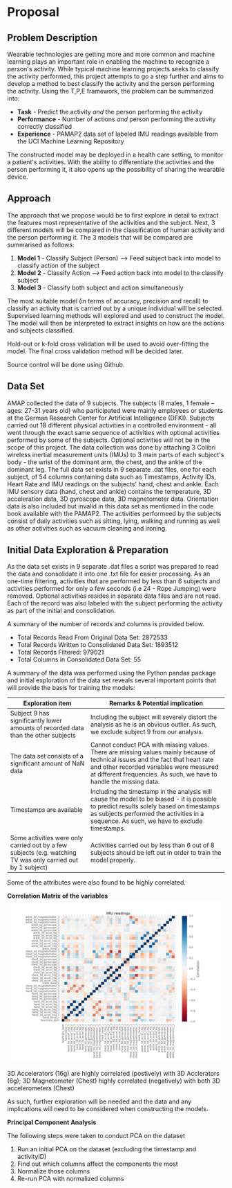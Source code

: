 # Proposal

## Problem Description

Wearable technologies are getting more and more common and machine learning plays an important role in enabling the machine to recognize a person's activity. While typical machine learning projects seeks to classify the activity performed, this project attempts to go a step further and aims to develop a method to best classify the activity and the person performing the activity. Using the T,P,E framework, the problem can be summarized into:

* **Task** - Predict the activity *and* the person performing the activity
* **Performance** - Number of actions *and* person performing the activity correctly classified
* **Experience** - PAMAP2 data set of labeled IMU readings available from the UCI Machine Learning Repository 

The constructed model may be deployed in a health care setting, to monitor a patient's activities. With the ability to differentiate the activities and the person performing it, it also opens up the possibility of sharing the wearable device. 

## Approach

The approach that we propose would be to first explore in detail to extract the features most representative of the activities and the subject. Next, 3 different models will be compared in the classification of human activity and the person performing it. The 3 models that will be compared are summarised as follows:

1. **Model 1** - Classify Subject (Person) --> Feed subject back into model to classify action of the subject
2. **Model 2** - Classify Action --> Feed action back into model to the classify subject
3. **Model 3** - Classify both subject and action simultaneously

The most suitable model (in terms of accuracy, precision and recall) to classify an activity that is carried out by a unique individual will be selected. Supervised learning methods will explored and used to construct the model. The model will then be interpreted to extract insights on how are the actions and subjects classified. 

Hold-out or k-fold cross validation will be used to avoid over-fitting the model. The final cross validation method will be decided later. 

Source control will be done using Github. 

## Data Set

AMAP collected the data of 9 subjects. The subjects (8 males, 1 female – ages: 27-31 years old) who participated were mainly employees or students at the German Research Center for Artificial Intelligence (DFKI).
Subjects carried out 18 different physical activities in a controlled environment - all went through the exact same sequence of activities with optional activities performed by some of the subjects. Optional activities will not be in the scope of this project. The data collection was done by attaching 3 Colibri wireless inertial measurement units (IMUs) to 3 main parts of each subject's body - the wrist of the dominant arm, the chest, and the ankle of the dominant leg.
The full data set exists in 9 separate .dat files, one for each subject, of 54 columns containing data such as Timestamps, Activity IDs, Heart Rate and IMU readings on the subjects' hand, chest and ankle.
Each IMU sensory data (hand, chest and ankle) contains the temperature, 3D acceleration data, 3D gyroscope data, 3D magnetometer data. Orientation data is also included but invalid in this data set as mentioned in the code book available with the PAMAP2.
The activities performeed by the subjects consist of daily activities such as sitting, lying, walking and running as well as other activities such as vacuum cleaning and ironing.


## Initial Data Exploration & Preparation

As the data set exists in 9 separate .dat files a script was prepared to read the data and consolidate it into one .txt file for easier processing. As an one-time filtering, activities that are performed by less than 6 subjects and activities performed for only a few seconds (i.e 24 - Rope Jumping) were removed. Optional activities resides in separate data files and are not read. Each of the record was also labeled with the subject performing the activity as part of the initial and consolidation. 

A summary of the number of records and columns is provided below. 

* Total Records Read From Original Data Set:  2872533
* Total Records Written to Consolidated Data Set:  1893512
* Total Records Filtered:  979021
* Total Columns in Consolidated Data Set: 55

A summary of the data was performed using the Python pandas package and initial exploration of the data set reveals several important points that will provide the basis for training the models:

Exploration item | Remarks & Potential implication
---|---
Subject 9 has significantly lower amounts of recorded data than the other subjects | Including the subject will severely distort the analysis as he is an obvious outlier. As such, we exclude subject 9 from our analysis.
The data set consists of a significant amount of NaN data | Cannot conduct PCA with missing values. There are missing values mainly because of technical issues and the fact that heart rate and other recorded variables were measured at different frequencies. As such, we have to handle the missing data.
Timestamps are available | Including the timestamp in the analysis will cause the model to be biased - it is possible to predict results solely based on timestamps as subjects performed the activities in a sequence. As such, we have to exclude timestamps.
Some activities were only carried out by a few subjects (e.g. watching TV was only carried out by 1 subject) | Activities carried out by less than 6 out of 8 subjects should be left out in order to train the model properly. 

Some of the attributes were also found to be highly correlated. 

**Correlation Matrix of the variables**
![Correlation Matrix](../report/img/correlation_matrix.png)

3D Accelerators (16g) are highly correlated (postively) with 3D Acclerators (6g); 3D Magnetometer (Chest) highly correlated (negatively) with both 3D accelerometers (Chest)

As such, further exploration will be needed and the data and any implications will need to be considered when constructing the models. 

**Principal Component Analysis**

The following steps were taken to conduct PCA on the dataset
1.	Run an initial PCA on the dataset (excluding the timestamp and activityID)
2.	Find out which columns affect the components the most
3.	Normalize those columns
4.	Re-run PCA with normalized columns 

